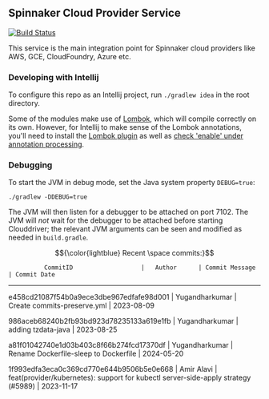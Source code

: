 Spinnaker Cloud Provider Service
------------------------------------
[![Build Status](https://github.com/spinnaker/clouddriver/workflows/Branch%20Build/badge.svg)](https://github.com/spinnaker/clouddriver/actions)

This service is the main integration point for Spinnaker cloud providers like AWS, GCE, CloudFoundry, Azure etc.

### Developing with Intellij

To configure this repo as an Intellij project, run `./gradlew idea` in the root directory.

Some of the modules make use of [Lombok](https://projectlombok.org/), which will compile correctly on its own. However, for Intellij to make sense of the Lombok annotations, you'll need to install the [Lombok plugin](https://plugins.jetbrains.com/plugin/6317-lombok-plugin) as well as [check 'enable' under annotation processing](https://www.jetbrains.com/help/idea/configuring-annotation-processing.html#3).

### Debugging

To start the JVM in debug mode, set the Java system property `DEBUG=true`:
```
./gradlew -DDEBUG=true
```

The JVM will then listen for a debugger to be attached on port 7102.  The JVM will _not_ wait for
the debugger to be attached before starting Clouddriver; the relevant JVM arguments can be seen and
modified as needed in `build.gradle`.

$${\color{lightblue} Recent \space commits:}$$ 

              CommitID                   |   Author      | Commit Message          | Commit Date
----------------------------------------------------------------------------------------------------



e458cd21087f54b0a9ece3dbe967edfafe98d001 | Yugandharkumar | Create commits-preserve.yml | 2023-08-09 


986aceb68240b2fb93bd923d78235133a619e1fb | Yugandharkumar | adding tzdata-java | 2023-08-25 


a81f01042740e1d03b403c8f66b274fcd17370df | Yugandharkumar | Rename Dockerfile-sleep to Dockerfile | 2024-05-20 


1f993edfa3eca0c369cd770e644b9506b5e0e668 | Amir Alavi | feat(provider/kubernetes): support for kubectl server-side-apply strategy (#5989) | 2023-11-17 